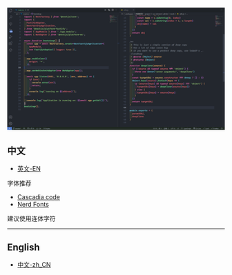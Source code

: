 
![preview](./preview.png)


## 中文

- [英文-EN](#English)

字体推荐
- [Cascadia code](https://github.com/microsoft/cascadia-code/releases)
- [Nerd Fonts](https://www.nerdfonts.com/)

建议使用连体字符

---

## English

- [中文-zh_CN](#中文)
